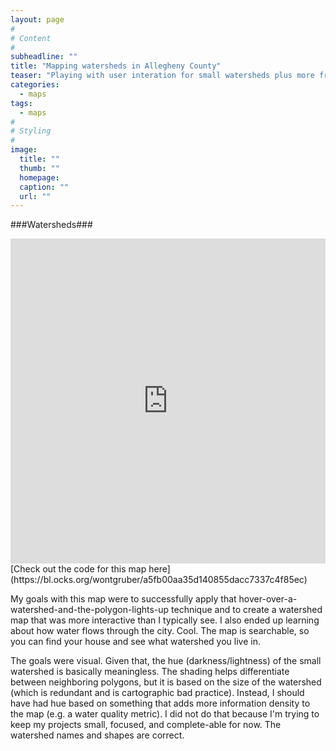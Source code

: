 ```yaml
---
layout: page
#
# Content
#
subheadline: ""
title: "Mapping watersheds in Allegheny County"
teaser: "Playing with user interation for small watersheds plus more from twitter"
categories:
  - maps
tags:
  - maps
#
# Styling
#
image:
  title: ""
  thumb: ""
  homepage: 
  caption: ""
  url: ""
---
```



 ###Watersheds###
 <iframe width="100%" height="520" frameborder="0" src="https://bl.ocks.org/wontgruber/raw/a5fb00aa35d140855dacc7337c4f85ec/" allowfullscreen webkitallowfullscreen mozallowfullscreen oallowfullscreen msallowfullscreen></iframe>
 [Check out the code for this map here](https://bl.ocks.org/wontgruber/a5fb00aa35d140855dacc7337c4f85ec)
 
My goals with this map were to successfully apply that hover-over-a-watershed-and-the-polygon-lights-up technique and to create a watershed map that was more interactive than I typically see. I also ended up learning about how water flows through the city. Cool. The map is searchable, so you can find your house and see what watershed you live in. 
 
 The goals were visual. Given that, the hue (darkness/lightness) of the small watershed is basically meaningless. The shading helps differentiate between neighboring polygons, but it is based on the size of the watershed (which is redundant and is cartographic bad practice). Instead, I should have had hue based on something that adds more information density to the map (e.g. a water quality metric). I did not do that because I'm trying to keep my projects small, focused, and complete-able for now. The watershed names and shapes are correct. 


